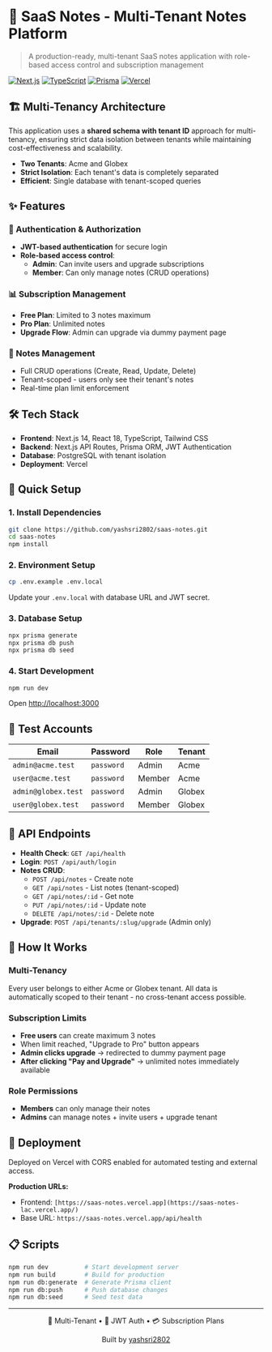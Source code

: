 # 📝 SaaS Notes - Multi-Tenant Notes Platform

> A production-ready, multi-tenant SaaS notes application with role-based access control and subscription management

[![Next.js](https://img.shields.io/badge/Next.js-14.0-black?style=for-the-badge&logo=next.js)](https://nextjs.org/)
[![TypeScript](https://img.shields.io/badge/TypeScript-5.0-blue?style=for-the-badge&logo=typescript)](https://www.typescriptlang.org/)
[![Prisma](https://img.shields.io/badge/Prisma-Latest-2D3748?style=for-the-badge&logo=prisma)](https://prisma.io/)
[![Vercel](https://img.shields.io/badge/Vercel-Deployed-black?style=for-the-badge&logo=vercel)](https://vercel.com/)

## 🏗️ Multi-Tenancy Architecture

This application uses a **shared schema with tenant ID** approach for multi-tenancy, ensuring strict data isolation between tenants while maintaining cost-effectiveness and scalability.

- **Two Tenants**: Acme and Globex
- **Strict Isolation**: Each tenant's data is completely separated
- **Efficient**: Single database with tenant-scoped queries

## ✨ Features

### 🔐 Authentication & Authorization
- **JWT-based authentication** for secure login
- **Role-based access control**:
  - **Admin**: Can invite users and upgrade subscriptions
  - **Member**: Can only manage notes (CRUD operations)

### 📊 Subscription Management
- **Free Plan**: Limited to 3 notes maximum
- **Pro Plan**: Unlimited notes
- **Upgrade Flow**: Admin can upgrade via dummy payment page

### 📝 Notes Management
- Full CRUD operations (Create, Read, Update, Delete)
- Tenant-scoped - users only see their tenant's notes
- Real-time plan limit enforcement

## 🛠️ Tech Stack

- **Frontend**: Next.js 14, React 18, TypeScript, Tailwind CSS
- **Backend**: Next.js API Routes, Prisma ORM, JWT Authentication
- **Database**: PostgreSQL with tenant isolation
- **Deployment**: Vercel

## 🚀 Quick Setup

### 1. Install Dependencies
```bash
git clone https://github.com/yashsri2802/saas-notes.git
cd saas-notes
npm install
```

### 2. Environment Setup
```bash
cp .env.example .env.local
```

Update your `.env.local` with database URL and JWT secret.

### 3. Database Setup
```bash
npx prisma generate
npx prisma db push
npx prisma db seed
```

### 4. Start Development
```bash
npm run dev
```

Open [http://localhost:3000](http://localhost:3000)

## 👥 Test Accounts

| Email | Password | Role | Tenant |
|-------|----------|------|---------|
| `admin@acme.test` | `password` | Admin | Acme |
| `user@acme.test` | `password` | Member | Acme |
| `admin@globex.test` | `password` | Admin | Globex |
| `user@globex.test` | `password` | Member | Globex |

## 🔌 API Endpoints

- **Health Check**: `GET /api/health`
- **Login**: `POST /api/auth/login`
- **Notes CRUD**: 
  - `POST /api/notes` - Create note
  - `GET /api/notes` - List notes (tenant-scoped)
  - `GET /api/notes/:id` - Get note
  - `PUT /api/notes/:id` - Update note
  - `DELETE /api/notes/:id` - Delete note
- **Upgrade**: `POST /api/tenants/:slug/upgrade` (Admin only)

## 🎯 How It Works

### Multi-Tenancy
Every user belongs to either Acme or Globex tenant. All data is automatically scoped to their tenant - no cross-tenant access possible.

### Subscription Limits
- **Free users** can create maximum 3 notes
- When limit reached, "Upgrade to Pro" button appears
- **Admin clicks upgrade** → redirected to dummy payment page
- **After clicking "Pay and Upgrade"** → unlimited notes immediately available

### Role Permissions
- **Members** can only manage their notes
- **Admins** can manage notes + invite users + upgrade tenant

## 🚀 Deployment

Deployed on Vercel with CORS enabled for automated testing and external access.

**Production URLs:**
- Frontend: `[https://saas-notes.vercel.app](https://saas-notes-lac.vercel.app/)`
- Base URL: `https://saas-notes.vercel.app/api/health`

## 📋 Scripts

```bash
npm run dev          # Start development server
npm run build        # Build for production
npm run db:generate  # Generate Prisma client
npm run db:push      # Push database changes
npm run db:seed      # Seed test data
```

---

<div align="center">
  <p>🏢 Multi-Tenant • 🔐 JWT Auth • 💳 Subscription Plans</p>
  <p>Built by <a href="https://github.com/yashsri2802">yashsri2802</a></p>
</div>
